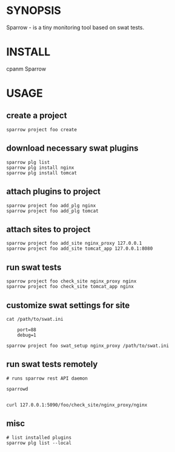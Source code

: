 # SYNOPSIS
Sparrow - is a tiny monitoring tool based on swat tests.

# INSTALL

cpanm Sparrow


# USAGE


## create a project

    sparrow project foo create


## download necessary swat plugins

    sparrow plg list
    sparrow plg install nginx
    sparrow plg install tomcat


## attach plugins to project

    sparrow project foo add_plg nginx 
    sparrow project foo add_plg tomcat

## attach sites to project

    sparrow project foo add_site nginx_proxy 127.0.0.1
    sparrow project foo add_site tomcat_app 127.0.0.1:8080

## run swat tests

    sparrow project foo check_site nginx_proxy nginx
    sparrow project foo check_site tomcat_app nginx

## customize swat settings for site

    cat /path/to/swat.ini

        port=88
        debug=1

    sparrow project foo swat_setup nginx_proxy /path/to/swat.ini


## run swat tests remotely

    # runs sparrow rest API daemon

    sparrowd


    curl 127.0.0.1:5090/foo/check_site/nginx_proxy/nginx



## misc

    # list installed plugins
    sparrow plg list --local




